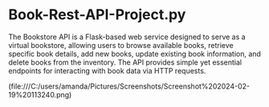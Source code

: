 # Book-Rest-API-Project.py
The Bookstore API is a Flask-based web service designed to serve as a virtual bookstore, allowing users to browse available books, retrieve specific book details, add new books, update existing book information, and delete books from the inventory. The API provides simple yet essential endpoints for interacting with book data via HTTP requests.

(file:///C:/users/amanda/Pictures/Screenshots/Screenshot%202024-02-19%20113240.png)

